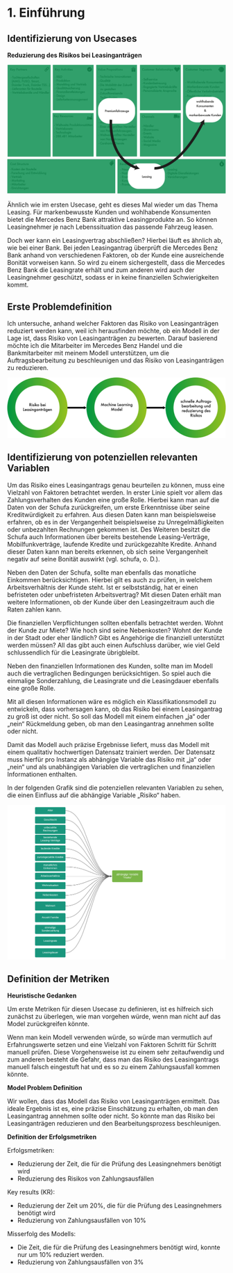 # 1. Einführung

## Identifizierung von Usecases

**Reduzierung des Risikos bei Leasinganträgen**

![Daimler Leasing](images/leasing_schaubild.png)

Ähnlich wie im ersten Usecase, geht es dieses Mal wieder um das Thema Leasing. Für markenbewusste Kunden und wohlhabende Konsumenten bietet die Mercedes Benz Bank attraktive Leasingprodukte an. So können Leasingnehmer je nach Lebenssituation das passende Fahrzeug leasen.

Doch wer kann ein Leasingvertrag abschließen? Hierbei läuft es ähnlich ab, wie bei einer Bank. Bei jeden Leasingantrag überprüft die Mercedes Benz Bank anhand von verschiedenen Faktoren, ob der Kunde eine ausreichende Bonität vorweisen kann. So wird zu einem sichergestellt, dass die Mercedes Benz Bank die Leasingrate erhält und zum anderen wird auch der Leasingnehmer geschützt, sodass er in keine finanziellen Schwierigkeiten kommt.

## Erste Problemdefinition

Ich untersuche, anhand welcher Faktoren das Risiko von Leasinganträgen reduziert werden kann, weil ich herausfinden möchte, ob ein Modell in der Lage ist, dass Risiko von Leasinganträgen zu bewerten. Darauf basierend möchte ich die Mitarbeiter im Mercedes Benz Handel und die Bankmitarbeiter mit meinem Modell unterstützen, um die Auftragsbearbeitung zu beschleunigen und das Risiko von Leasinganträgen zu reduzieren.

![frame problem leasing](images/risiko-leasingantrag.png)

## Identifizierung von potenziellen relevanten Variablen

Um das Risiko eines Leasingantrags genau beurteilen zu können, muss eine Vielzahl von Faktoren betrachtet werden. In erster Linie spielt vor allem das Zahlungsverhalten des Kunden eine große Rolle. Hierbei kann man auf die Daten von der Schufa zurückgreifen, um erste Erkenntnisse über seine Kreditwürdigkeit zu erfahren. Aus diesen Daten kann man beispielsweise erfahren, ob es in der Vergangenheit beispielsweise zu Unregelmäßigkeiten oder unbezahlten Rechnungen gekommen ist. Des Weiteren besitzt die Schufa auch Informationen über bereits bestehende Leasing-Verträge, Mobilfunkverträge, laufende Kredite und zurückgezahlte Kredite. Anhand dieser Daten kann man bereits erkennen, ob sich seine Vergangenheit negativ auf seine Bonität auswirkt (vgl. schufa, o. D.).

Neben den Daten der Schufa, sollte man ebenfalls das monatliche Einkommen berücksichtigen. Hierbei gilt es auch zu prüfen, in welchem Arbeitsverhältnis der Kunde steht. Ist er selbstständig, hat er einen befristeten oder unbefristeten Arbeitsvertrag? Mit diesen Daten erhält man weitere Informationen, ob der Kunde über den Leasingzeitraum auch die Raten zahlen kann. 

Die finanziellen Verpflichtungen sollten ebenfalls betrachtet werden. Wohnt der Kunde zur Miete? Wie hoch sind seine Nebenkosten? Wohnt der Kunde in der Stadt oder eher ländlich? Gibt es Angehörige die finanziell unterstützt werden müssen? All das gibt auch einen Aufschluss darüber, wie viel Geld schlussendlich für die Leasingrate übrigbleibt.

Neben den finanziellen Informationen des Kunden, sollte man im Modell auch die vertraglichen Bedingungen berücksichtigen. So spiel auch die einmalige Sonderzahlung, die Leasingrate und die Leasingdauer ebenfalls eine große Rolle.

Mit all diesen Informationen wäre es möglich ein Klassifikationsmodell zu entwickeln, dass vorhersagen kann, ob das Risiko bei einem Leasingantrag zu groß ist oder nicht. So soll das Modell mit einem einfachen „ja“ oder „nein“ Rückmeldung geben, ob man den Leasingantrag annehmen sollte oder nicht.

Damit das Modell auch präzise Ergebnisse liefert, muss das Modell mit einem qualitativ hochwertigen Datensatz trainiert werden. Der Datensatz muss hierfür pro Instanz als abhängige Variable das Risiko mit „ja“ oder „nein“ und als unabhängigen Variablen die vertraglichen und finanziellen Informationen enthalten.

In der folgenden Grafik sind die potenziellen relevanten Variablen zu sehen, die einen Einfluss auf die abhängige Variable „Risiko“ haben.


![car_variablen](images/vleasingrisiko.png)

## Definition der Metriken

**Heuristische Gedanken**

Um erste Metriken für diesen Usecase zu definieren, ist es hilfreich sich zunächst zu überlegen, wie man vorgehen würde, wenn man nicht auf das Model zurückgreifen könnte.

Wenn man kein Modell verwenden würde, so würde man vermutlich auf Erfahrungswerte setzen und eine Vielzahl von Faktoren Schritt für Schritt manuell prüfen. Diese Vorgehensweise ist zu einem sehr zeitaufwendig und zum anderen besteht die Gefahr, dass man das Risiko des Leasingantrags manuell falsch eingestuft hat und es so zu einem Zahlungsausfall kommen könnte.


**Model Problem Definition**

Wir wollen, dass das Modell das Risiko von Leasinganträgen ermittelt. Das ideale Ergebnis ist es, eine präzise Einschätzung zu erhalten, ob man den Leasingantrag annehmen sollte oder nicht. So könnte man das Risiko bei Leasinganträgen reduzieren und den Bearbeitungsprozess beschleunigen.

**Definition der Erfolgsmetriken**

Erfolgsmetriken:
- Reduzierung der Zeit, die für die Prüfung des Leasingnehmers benötigt wird
- Reduzierung des Risikos von Zahlungsausfällen 

Key results (KR):
- Reduzierung der Zeit um 20%, die für die Prüfung des Leasingnehmers benötigt wird
- Reduzierung von Zahlungsausfällen von 10%

Misserfolg des Modells:
- Die Zeit, die für die Prüfung des Leasingnehmers benötigt wird, konnte nur um 10% reduziert werden.
- Reduzierung von Zahlungsausfällen von 3%

